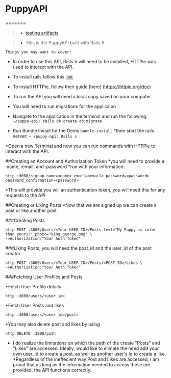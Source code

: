# PuppyAPI
=======

> - [testing artifacts](http://2.bp.blogspot.com)

> - This is the PuppyAPI built with Rails 5.

```Things you may want to cover:```
* In order to use this API, Rails 5 will need to be installed, HTTPie was used to interact with the API.

* To install rails follow this [link](https://www.tutorialspoint.com/ruby-on-rails/rails-installation.htm)
* To install HTTPie, follow their guide [here] (https://httpie.org/doc)
* To run the API you will need a local copy saved on your computer
* You will need to run migrations for the applicaion
* Navigate to the application in the terminal and run the following:
```~/puppy-api: rails db:create db:migrate```
* Run Bundle Install for the Gems
```bundle install```
*then start the rails server:
```~ /puppy-api: Rails s```

*Open a new Terminal and now you can run commands with HTTPie to interact with the API. 

##Creating an Account and Authorization Token
*you will need to provide a :name, :email, and :password
*run with your information:

```http :3000/signup name=<name> email=<email> password=<password> password_confirmation=<password>```

*This will provide you will an authentication token, you will need this for any requests to the API

##Creating or Liking Posts
*Now that we are signed up we can create a post or like another post

###Creating Posts
```
http POST :3000/Users/<Your USER ID>/Posts text="My Puppy is cuter than yours!" photo="king_george.png" \
->Authorization:"Your Auth Token"
```

###Liking Posts, you will need the post_id and the user_id of the post creator
```
http POST :3000/Users/<Your USER ID>/Posts/<POST ID>/Likes \
->Authorization:"Your Auth Token"

```

###Fetching User Profiles and Posts

*Fetch User Profile details
```
http :3000/users/<user id>
```
*Fetch User Posts and likes
``` 
http :3000/users/<user id>/posts
```

*You may also delete post and likes by using 
``` 
http DELETE :3000/path
```
* I do realize the limitations on which the path of the create "Posts" and "Likes" are accessed.  Ideally, would like to elimate the need add your own user_id to create a post, as well as another user's id to create a like. 
*Regardless of the ineffecient way Post and Likes are accessed, I am proud that as long as the information needed to access these are provided, the API functions correctly. 
